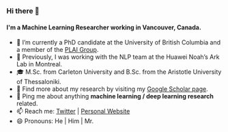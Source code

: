 ### Hi there 👋
  
#### I'm a Machine Learning Researcher working in Vancouver, Canada.

- 🏫 I’m currently a PhD candidate at the University of British Columbia and a member of the [PLAI Group](https://plai.cs.ubc.ca/).
- 🏢 Previously, I was working with the NLP team at the Huawei Noah’s Ark Lab in Montreal.
- 🎓 M.Sc. from Carleton University and B.Sc. from the Aristotle University of Thessaloniki.
- 🤖 Find more about my research by visiting my [Google Scholar page](https://scholar.google.com/citations?user=2jhOrwoAAAAJ&hl=en).
- 💬 Ping me about anything **machine learning / deep learning research** related.
- 📫 Reach me: [Twitter](https://twitter.com/billiout) | [Personal Website](https://www.vlioutas.com/)
- 😄 Pronouns: He | Him | Mr.
